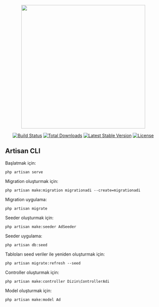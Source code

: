 <p align="center"><a href="https://laravel.com" target="_blank"><img src="https://raw.githubusercontent.com/laravel/art/master/logo-lockup/5%20SVG/2%20CMYK/1%20Full%20Color/laravel-logolockup-cmyk-red.svg" width="400"></a></p>

<p align="center">
<a href="https://travis-ci.org/laravel/framework"><img src="https://travis-ci.org/laravel/framework.svg" alt="Build Status"></a>
<a href="https://packagist.org/packages/laravel/framework"><img src="https://img.shields.io/packagist/dt/laravel/framework" alt="Total Downloads"></a>
<a href="https://packagist.org/packages/laravel/framework"><img src="https://img.shields.io/packagist/v/laravel/framework" alt="Latest Stable Version"></a>
<a href="https://packagist.org/packages/laravel/framework"><img src="https://img.shields.io/packagist/l/laravel/framework" alt="License"></a>
</p>

## Artisan CLI

Başlatmak için:

`php artisan serve`

Migration oluşturmak için:

`php artisan make:migration migrationadi --create=migrationadi` 

Migration uygulama:

`php artisan migrate`

Seeder oluşturmak için:

`php artisan make:seeder AdSeeder`

Seeder uygulama:

`php artisan db:seed`

Tabloları seed veriler ile yeniden oluşturmak için:

`php artisan migrate:refresh --seed`

Controller oluşturmak için:

`php artisan make:controller Dizin\ControllerAdi`

Model oluşturmak için:

`php artisan make:model Ad`
